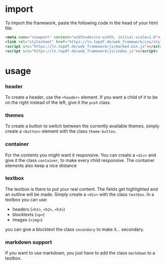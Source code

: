 # import

To import the framework, paste the following code in the head of your html file:
```html
<meta name="viewport" content="width=device-width, initial-scale=1.0">
<link rel="stylesheet" href="https://ln.topdf.de/web_framework/css/styles.css">
<script src="https://ln.topdf.de/web_framework/js/marked.min.js"></script>
<script src="https://ln.topdf.de/web_framework/js/index.js"></script>
```

# usage

### header

To create a header, use the `<header>` element. If you want a child of it to be on the right instead of the left,
give it the `push` class.

### themes

To create a button to switch between the currently available themes, simply create a `<button>` element with the class `theme-button`.

### container

For the contents you might want it responsive. You can create a `<div>` and give it the class `container`, to make every
child responsive. The container elements also keep a nice distance

### textbox

The textbox is there to put your real content. The fields get highlighted and an outline will be made.
Simply create a `<div>` with the class `textbox`. In a textbox you can use:
- headers (`<h1>`, `<h2>`, `<h3>`)
- blocktexts (`<p>`)
- images (`<img>`)

you can give a blocktext the class ``secondary`` to make it... secondary.

### markdown support

If you want to use markdown, you just have to add the class `markdown` to a textbox.
